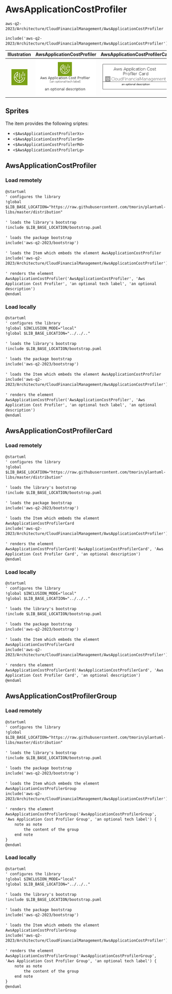 # AwsApplicationCostProfiler


```text
aws-q2-2023/Architecture/CloudFinancialManagement/AwsApplicationCostProfiler
```

```text
include('aws-q2-2023/Architecture/CloudFinancialManagement/AwsApplicationCostProfiler')
```



| Illustration | AwsApplicationCostProfiler | AwsApplicationCostProfilerCard | AwsApplicationCostProfilerGroup |
| :---: | :---: | :---: | :---: |
| ![illustration for Illustration](../../../aws-q2-2023/Architecture/CloudFinancialManagement/AwsApplicationCostProfiler.png) | ![illustration for AwsApplicationCostProfiler](../../../aws-q2-2023/Architecture/CloudFinancialManagement/AwsApplicationCostProfiler.Local.png) | ![illustration for AwsApplicationCostProfilerCard](../../../aws-q2-2023/Architecture/CloudFinancialManagement/AwsApplicationCostProfilerCard.Local.png) | ![illustration for AwsApplicationCostProfilerGroup](../../../aws-q2-2023/Architecture/CloudFinancialManagement/AwsApplicationCostProfilerGroup.Local.png) |



## Sprites
The item provides the following sriptes:

- `<$AwsApplicationCostProfilerXs>`
- `<$AwsApplicationCostProfilerSm>`
- `<$AwsApplicationCostProfilerMd>`
- `<$AwsApplicationCostProfilerLg>`





## AwsApplicationCostProfiler

### Load remotely
```plantuml
@startuml
' configures the library
!global $LIB_BASE_LOCATION="https://raw.githubusercontent.com/tmorin/plantuml-libs/master/distribution"

' loads the library's bootstrap
!include $LIB_BASE_LOCATION/bootstrap.puml

' loads the package bootstrap
include('aws-q2-2023/bootstrap')

' loads the Item which embeds the element AwsApplicationCostProfiler
include('aws-q2-2023/Architecture/CloudFinancialManagement/AwsApplicationCostProfiler')

' renders the element
AwsApplicationCostProfiler('AwsApplicationCostProfiler', 'Aws Application Cost Profiler', 'an optional tech label', 'an optional description')
@enduml
```

### Load locally
```plantuml
@startuml
' configures the library
!global $INCLUSION_MODE="local"
!global $LIB_BASE_LOCATION="../../.."

' loads the library's bootstrap
!include $LIB_BASE_LOCATION/bootstrap.puml

' loads the package bootstrap
include('aws-q2-2023/bootstrap')

' loads the Item which embeds the element AwsApplicationCostProfiler
include('aws-q2-2023/Architecture/CloudFinancialManagement/AwsApplicationCostProfiler')

' renders the element
AwsApplicationCostProfiler('AwsApplicationCostProfiler', 'Aws Application Cost Profiler', 'an optional tech label', 'an optional description')
@enduml
```

## AwsApplicationCostProfilerCard

### Load remotely
```plantuml
@startuml
' configures the library
!global $LIB_BASE_LOCATION="https://raw.githubusercontent.com/tmorin/plantuml-libs/master/distribution"

' loads the library's bootstrap
!include $LIB_BASE_LOCATION/bootstrap.puml

' loads the package bootstrap
include('aws-q2-2023/bootstrap')

' loads the Item which embeds the element AwsApplicationCostProfilerCard
include('aws-q2-2023/Architecture/CloudFinancialManagement/AwsApplicationCostProfiler')

' renders the element
AwsApplicationCostProfilerCard('AwsApplicationCostProfilerCard', 'Aws Application Cost Profiler Card', 'an optional description')
@enduml
```

### Load locally
```plantuml
@startuml
' configures the library
!global $INCLUSION_MODE="local"
!global $LIB_BASE_LOCATION="../../.."

' loads the library's bootstrap
!include $LIB_BASE_LOCATION/bootstrap.puml

' loads the package bootstrap
include('aws-q2-2023/bootstrap')

' loads the Item which embeds the element AwsApplicationCostProfilerCard
include('aws-q2-2023/Architecture/CloudFinancialManagement/AwsApplicationCostProfiler')

' renders the element
AwsApplicationCostProfilerCard('AwsApplicationCostProfilerCard', 'Aws Application Cost Profiler Card', 'an optional description')
@enduml
```

## AwsApplicationCostProfilerGroup

### Load remotely
```plantuml
@startuml
' configures the library
!global $LIB_BASE_LOCATION="https://raw.githubusercontent.com/tmorin/plantuml-libs/master/distribution"

' loads the library's bootstrap
!include $LIB_BASE_LOCATION/bootstrap.puml

' loads the package bootstrap
include('aws-q2-2023/bootstrap')

' loads the Item which embeds the element AwsApplicationCostProfilerGroup
include('aws-q2-2023/Architecture/CloudFinancialManagement/AwsApplicationCostProfiler')

' renders the element
AwsApplicationCostProfilerGroup('AwsApplicationCostProfilerGroup', 'Aws Application Cost Profiler Group', 'an optional tech label') {
    note as note
        the content of the group
    end note
}
@enduml
```

### Load locally
```plantuml
@startuml
' configures the library
!global $INCLUSION_MODE="local"
!global $LIB_BASE_LOCATION="../../.."

' loads the library's bootstrap
!include $LIB_BASE_LOCATION/bootstrap.puml

' loads the package bootstrap
include('aws-q2-2023/bootstrap')

' loads the Item which embeds the element AwsApplicationCostProfilerGroup
include('aws-q2-2023/Architecture/CloudFinancialManagement/AwsApplicationCostProfiler')

' renders the element
AwsApplicationCostProfilerGroup('AwsApplicationCostProfilerGroup', 'Aws Application Cost Profiler Group', 'an optional tech label') {
    note as note
        the content of the group
    end note
}
@enduml
```

